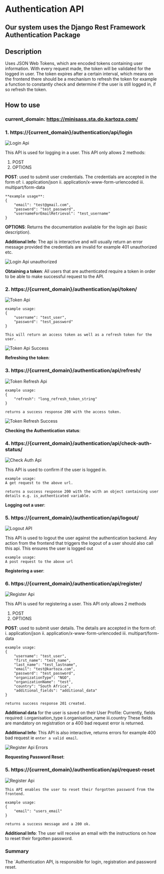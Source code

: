 # Authentication API

## Our system uses the Django Rest Framework Authentication Package

## Description

Uses JSON Web Tokens, which are encoded tokens containing user information.
With every request made, the token will be validated for the logged in user.
The token expires after a certain interval, which means on the frontend there should be a mechanism
to refresh the token for example a function to constantly check and determine if the user is still logged in, if so refresh the token.

## How to use

### current_domain: https://minisass.sta.do.kartoza.com/

### 1. https://{current_domain}/authentication/api/login

![Login Api](./img/login_api.png)

This API is used for logging in a user.
This API only allows 2 methods:

1. POST
2. OPTIONS

 **POST**: used to submit user credentials. The credentials are accepted in the form of:
    i. application/json
    ii. application/x-www-form-urlencoded
    iii. multipart/form-data

    **example usage**:
    {
        "email": "test@gmail.com",
        "password": "test_password",
        "usernameForEmailRetrieval": "test_username"
    }

 **OPTIONS**: Returns the documentation available for the login api (basic description).

**Additional Info**:
    The api is interactive and will usually return an error message provided the credentials
    are invalid for example 401 unauthorized etc.

![Login Api unauthorized](./img/invalid_credentials.png)

**Obtaining a token**:
    All users that are authenticated require a token in order to be able to make
    successful request to the API.

### 2. https://{current_domain}/authentication/api/token/

![Token Api](./img/token_api.png)

    example usage:
    {
        "username": "test_user",
        "password": "test_password"
    }

    This will return an access token as well as a refresh token for the user.

![Token Api Success](./img/success_response_for_token_obtain.png)

**Refreshing the token**:

### 3. https://{current_domain}/authentication/api/refresh/

![Token Refresh Api](./img/token_refresh.png)

    example usage: 
    {
        "refresh": "long_refresh_token_string"
    }

    returns a success response 200 with the access token.

![Token Refresh Success](./img/success_response_token_obtain.png)

**Checking the Authentication status**:

### 4. https://{current_domain}/authentication/api/check-auth-status/

![Check Auth Api](./img/check_auth_status.png)

This API is used to confirm if the user is logged in.

    example usage: 
    A get request to the above url.

    returns a success response 200 with the with an object containing user details e.g. is_authenticated variable.

**Logging out a user**:

### 5. https://{current_domain}/authentication/api/logout/

![Logout API](./img/logout_user_api.png)

This API is used to logout the user against the authentication backend.
Any action from the frontend that triggers the logout of a user should also call this api. This ensures the user is logged out

    example usage: 
    A post request to the above url

**Registering a user**:

### 6. https://{current_domain}/authentication/api/register/

![Register Api](./img/registration_api.png)

This API is used for registering a user.
This API only allows 2 methods

1. POST
2. OPTIONS

**POST**: used to submit user details. The details are accepted in the form of:
    i. application/json
    ii. application/x-www-form-urlencoded
    iii. multipart/form-data

    example usage: 
    {
        "username": "test_user",
        "first_name": "test_name",
        "last_name": "test_lastname",
        "email": "test@kartoza.com",
        "password": "test_password",
        "organizationType": "NGO",
        "organizationName": "test",
        "country": "South Africa",
        "additional_fields": "additional_data"
    }

    returns success response 201 created.

**Additional data** for the user is saved on their User Profile:
    Currently, fields required:
    i.organisation_type
    ii.organisation_name
    iii.country
    These fields are mandatory on registration or a 400 bad request error is returned.

**Additional Info**:
    This API is also interactive, returns errors for example
    400 bad request ie `enter a valid email`.

![Register Api Errors](./img/registration_errors.png)

**Requesting Password Reset**:

### 5. https://{current_domain}/authentication/api/request-reset

![Register Api](./img/request_password_reset.png)

    This API enables the user to reset their forgotten password from the frontend.

    example usage: 
    {
        "email": "users_email"
    }

    returns a success message and a 200 ok.

**Additional Info**:
    The user will receive an email with the instructions on how to reset their forgotten password.

### Summary

The `Authentication API, is responsible for login, registration and password reset.
